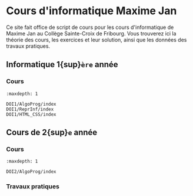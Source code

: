 <!-- Copyright 2024 Maxime Jan <maxime.jan@edufr.ch> -->
<!-- SPDX-License-Identifier: CC-BY-NC-SA-4.0 -->

<!-- Copyright 2024 Caroline Blank <caro@c-space.org> -->
<!-- SPDX-License-Identifier: CC-BY-NC-SA-4.0 -->

# Cours d'informatique Maxime Jan

Ce site fait office de script de cours pour les cours d'informatique de Maxime Jan au Collège Sainte-Croix de Fribourg. Vous trouverez ici la théorie des cours, les exercices et leur solution, ainsi que les données des travaux pratiques.

## Informatique 1{sup}`ère` année

### Cours
```{toctree}
:maxdepth: 1

DOI1/AlgoProg/index
DOI1/ReprInf/index
DOI1/HTML_CSS/index
```

## Cours de 2{sup}`e` année
### Cours
```{toctree}
:maxdepth: 1

DOI2/AlgoProg/index
```
### Travaux pratiques